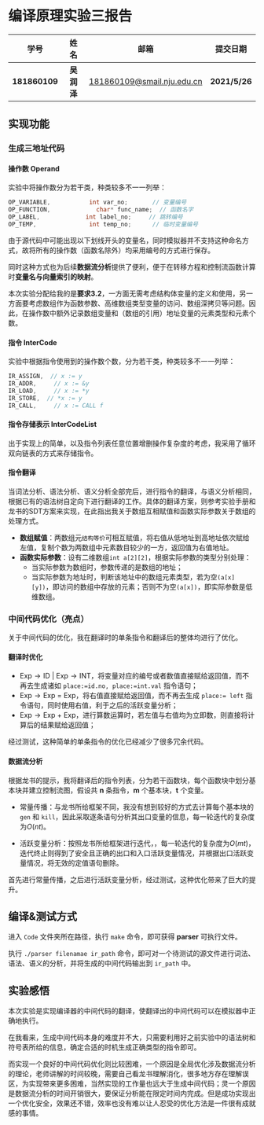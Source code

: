 # 编译原理实验三报告

|     学号      |    姓名    |            邮箱            |   提交日期    |
| :-----------: | :--------: | :------------------------: | :-----------: |
| **181860109** | **吴润泽** | 181860109@smail.nju.edu.cn | **2021/5/26** |

## 实现功能

### 生成三地址代码

#### 操作数	Operand

实验中将操作数分为若干类，种类较多不一一列举：

```c
OP_VARIABLE, 	       int var_no;       // 变量编号
OP_FUNCTION,             char* func_name;  // 函数名字
OP_LABEL,    		  int label_no;     // 跳转编号
OP_TEMP,  		       int temp_no;      // 临时变量编号
```

由于源代码中可能出现以下划线开头的变量名，同时模拟器并不支持这种命名方式，故将所有的操作数（函数名除外）均采用编号的方式进行保存。

同时这种方式也为后续**数据流分析**提供了便利，便于在转移方程和控制流函数计算时**变量名与向量索引的映射**。

本次实验分配给我的是**要求3.2**，一方面无需考虑结构体变量的定义和使用，另一方面要考虑数组作为函数参数、高维数组类型变量的访问、数组深拷贝等问题。因此，在操作数中额外记录数组变量和（数组的引用）地址变量的元素类型和元素个数。

#### 指令	InterCode

实验中根据指令使用到的操作数个数，分为若干类，种类较多不一一列举：

```c
IR_ASSIGN,  // x := y
IR_ADDR,     // x := &y
IR_LOAD,     // x := *y
IR_STORE,  // *x := y
IR_CALL,     // x := CALL f
```

#### 指令存储表示	InterCodeList

出于实现上的简单，以及指令列表任意位置增删操作复杂度的考虑，我采用了循环双向链表的方式来存储指令。

#### 指令翻译

当词法分析、语法分析、语义分析全部完后，进行指令的翻译，与语义分析相同，根据已有的语法树自定向下进行翻译的工作。具体的翻译方案，则参考实验手册和龙书的SDT方案来实现，在此指出我关于数组互相赋值和函数实际参数关于数组的处理方式。

- **数组赋值**：两数组元`结构等价`可相互赋值，将右值从低地址到高地址依次赋给左值，复制个数为两数组中元素数目较少的一方，返回值为右值地址。
- **函数实际参数**：设有二维数组`int a[2][2]`，根据实际参数的类型分别处理：
  - 当实际参数为数组时，参数传递的是数组的地址；
  - 当实际参数为地址时，判断该地址中的数组元素类型，若为空`(a[x][y])`，即访问的数组中存放的元素；否则不为空`(a[x])`，即实际参数是低维数组。

### 中间代码优化（亮点）

关于中间代码的优化，我在翻译时的单条指令和翻译后的整体均进行了优化。

#### 翻译时优化

-  $\text{Exp}\rightarrow \text{ID}\ |\ \text{Exp}\rightarrow \text{INT}$，将变量对应的编号或者数值直接赋给返回值，而不再去生成诸如 `place:=id.no, place:=int.val` 指令语句；
- $\text{Exp}\rightarrow \text{Exp}\ =\ \text{Exp}$，将右值直接赋给返回值，而不再去生成 `place:= left` 指令语句，同时使用右值，利于之后的活跃变量分析；
- $\text{Exp}\rightarrow \text{Exp}\ +\ \text{Exp}$，进行算数运算时，若左值与右值均为立即数，则直接将计算后的结果赋给返回值；

经过测试，这种简单的单条指令的优化已经减少了很多冗余代码。

#### 数据流分析

根据龙书的提示，我将翻译后的指令列表，分为若干函数块，每个函数块中划分基本块并建立控制流图，假设共 **n** 条指令，**m** 个基本块，**t** 个变量。

- 常量传播：与龙书所给框架不同，我没有想到较好的方式去计算每个基本块的 `gen` 和 `kill`，因此采取逐条语句分析其出口变量的信息，每一轮迭代的复杂度为$O(nt)$。

- 活跃变量分析：按照龙书所给框架进行迭代，，每一轮迭代的复杂度为$O(mt)$，迭代终止则得到了安全且正确的出口和入口活跃变量情况，并根据出口活跃变量情况，将无效的定值语句删除。

首先进行常量传播，之后进行活跃变量分析，经过测试，这种优化带来了巨大的提升。

## 编译&测试方式

进入 `Code` 文件夹所在路径，执行 `make` 命令，即可获得 **parser** 可执行文件。

执行 `./parser filenamae ir_path` 命令，即可对一个待测试的源文件进行词法、语法、语义的分析，并将生成的中间代码输出到 `ir_path` 中。

## 实验感悟

本次实验是实现编译器的中间代码的翻译，使翻译出的中间代码可以在模拟器中正确地执行。

在我看来，生成中间代码本身的难度并不大，只需要利用好之前实验中的语法树和符号表所给的信息，确定合适的时机生成正确类型的指令即可。

而实现一个良好的中间代码优化则比较困难，一个原因是全局优化涉及数据流分析的理论，老师讲解的时间较晚，需要自己看龙书理解消化，很多地方存在理解误区，为实现带来更多困难，当然实现的工作量也远大于生成中间代码；灵一个原因是数据流分析的时间开销很大，要保证分析能在限定时间内完成。但是成功实现出一个优化安全，效果还不错，效率也没有难以让人忍受的优化方法是一件很有成就感的事情。

